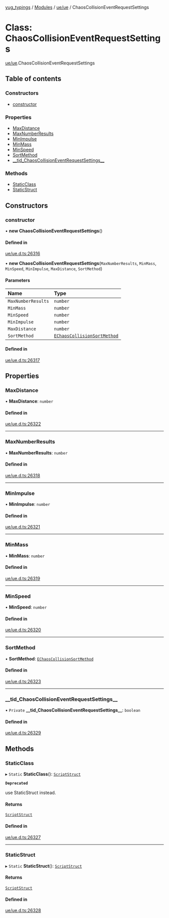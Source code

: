 [yug_typings](../README.md) / [Modules](../modules.md) / [ue/ue](../modules/ue_ue.md) / ChaosCollisionEventRequestSettings

# Class: ChaosCollisionEventRequestSettings

[ue/ue](../modules/ue_ue.md).ChaosCollisionEventRequestSettings

## Table of contents

### Constructors

- [constructor](ue_ue.ChaosCollisionEventRequestSettings.md#constructor)

### Properties

- [MaxDistance](ue_ue.ChaosCollisionEventRequestSettings.md#maxdistance)
- [MaxNumberResults](ue_ue.ChaosCollisionEventRequestSettings.md#maxnumberresults)
- [MinImpulse](ue_ue.ChaosCollisionEventRequestSettings.md#minimpulse)
- [MinMass](ue_ue.ChaosCollisionEventRequestSettings.md#minmass)
- [MinSpeed](ue_ue.ChaosCollisionEventRequestSettings.md#minspeed)
- [SortMethod](ue_ue.ChaosCollisionEventRequestSettings.md#sortmethod)
- [\_\_tid\_ChaosCollisionEventRequestSettings\_\_](ue_ue.ChaosCollisionEventRequestSettings.md#__tid_chaoscollisioneventrequestsettings__)

### Methods

- [StaticClass](ue_ue.ChaosCollisionEventRequestSettings.md#staticclass)
- [StaticStruct](ue_ue.ChaosCollisionEventRequestSettings.md#staticstruct)

## Constructors

### constructor

• **new ChaosCollisionEventRequestSettings**()

#### Defined in

[ue/ue.d.ts:26316](https://github.com/YugMetaverse/yug_typings/blob/25cad34/ue/ue.d.ts#L26316)

• **new ChaosCollisionEventRequestSettings**(`MaxNumberResults`, `MinMass`, `MinSpeed`, `MinImpulse`, `MaxDistance`, `SortMethod`)

#### Parameters

| Name | Type |
| :------ | :------ |
| `MaxNumberResults` | `number` |
| `MinMass` | `number` |
| `MinSpeed` | `number` |
| `MinImpulse` | `number` |
| `MaxDistance` | `number` |
| `SortMethod` | [`EChaosCollisionSortMethod`](../enums/ue_ue.EChaosCollisionSortMethod.md) |

#### Defined in

[ue/ue.d.ts:26317](https://github.com/YugMetaverse/yug_typings/blob/25cad34/ue/ue.d.ts#L26317)

## Properties

### MaxDistance

• **MaxDistance**: `number`

#### Defined in

[ue/ue.d.ts:26322](https://github.com/YugMetaverse/yug_typings/blob/25cad34/ue/ue.d.ts#L26322)

___

### MaxNumberResults

• **MaxNumberResults**: `number`

#### Defined in

[ue/ue.d.ts:26318](https://github.com/YugMetaverse/yug_typings/blob/25cad34/ue/ue.d.ts#L26318)

___

### MinImpulse

• **MinImpulse**: `number`

#### Defined in

[ue/ue.d.ts:26321](https://github.com/YugMetaverse/yug_typings/blob/25cad34/ue/ue.d.ts#L26321)

___

### MinMass

• **MinMass**: `number`

#### Defined in

[ue/ue.d.ts:26319](https://github.com/YugMetaverse/yug_typings/blob/25cad34/ue/ue.d.ts#L26319)

___

### MinSpeed

• **MinSpeed**: `number`

#### Defined in

[ue/ue.d.ts:26320](https://github.com/YugMetaverse/yug_typings/blob/25cad34/ue/ue.d.ts#L26320)

___

### SortMethod

• **SortMethod**: [`EChaosCollisionSortMethod`](../enums/ue_ue.EChaosCollisionSortMethod.md)

#### Defined in

[ue/ue.d.ts:26323](https://github.com/YugMetaverse/yug_typings/blob/25cad34/ue/ue.d.ts#L26323)

___

### \_\_tid\_ChaosCollisionEventRequestSettings\_\_

• `Private` **\_\_tid\_ChaosCollisionEventRequestSettings\_\_**: `boolean`

#### Defined in

[ue/ue.d.ts:26329](https://github.com/YugMetaverse/yug_typings/blob/25cad34/ue/ue.d.ts#L26329)

## Methods

### StaticClass

▸ `Static` **StaticClass**(): [`ScriptStruct`](ue_ue.ScriptStruct.md)

**`Deprecated`**

use StaticStruct instead.

#### Returns

[`ScriptStruct`](ue_ue.ScriptStruct.md)

#### Defined in

[ue/ue.d.ts:26327](https://github.com/YugMetaverse/yug_typings/blob/25cad34/ue/ue.d.ts#L26327)

___

### StaticStruct

▸ `Static` **StaticStruct**(): [`ScriptStruct`](ue_ue.ScriptStruct.md)

#### Returns

[`ScriptStruct`](ue_ue.ScriptStruct.md)

#### Defined in

[ue/ue.d.ts:26328](https://github.com/YugMetaverse/yug_typings/blob/25cad34/ue/ue.d.ts#L26328)
